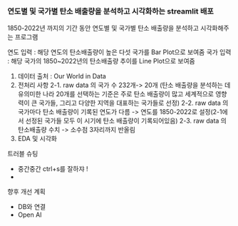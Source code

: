 ### 연도별 및 국가별 탄소 배출량을 분석하고 시각화하는 streamlit 배포

1850-2022년 까지의 기간 동안 연도별 및 국가별 탄소 배출량을 분석하고 시각화해주는 프로그램

연도 입력 : 해당 연도의 탄소배출량이 높은 다섯 국가를 Bar Plot으로 보여줌
국가 입력 : 해당 국가의 1850~2022년의 탄소배출량 추이를 Line Plot으로 보여줌

1. 데이터 출처 : Our World in Data
2. 전처리 사항
     2-1. raw data 의 국가 수 232개-> 20개 (탄소 배출량을 분석하는 데 유의미한 나라 20개를 선택하는 기준은 주로 탄소 배출량이 많고 세계적으로 영향력이 큰 국가들, 그리고 다양한 지역을 대표하는 국가들로 선정)
     2-2. raw data 의 국가마다 탄소 배출량이 기록된 연도가 다름 -> 연도를 1850-2022로 설정(2-1에서 선정된 국가들 모두 이 시기에 탄소 배출량이 기록되어있음)
     2-3. raw data 의 탄소배출량 수치 -> 소수점 3자리까지 반올림
3. EDA 및 시각화

트러블 슈팅
- 중간중간 ctrl+s를 잘하쟈 !
- 

향후 개선 계획
- DB와 연결
- Open AI
